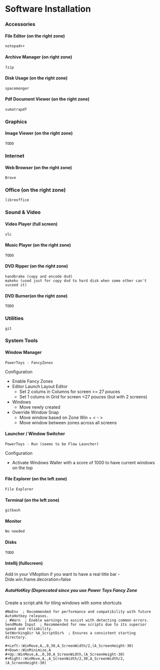 # Software Installation

### Accessories

#### File Editor (on the right zone)
    notepad++

#### Archive Manager (on right zone)
    7zip
    
#### Disk Usage (on the right zone)
    spacemonger
    
#### Pdf Document Viewer (on the right zone)
    sumatrapdf
    
### Graphics  

#### Image Viewer (on the right zone)
    TODO
    
### Internet 

#### Web Browser (on the right zone)
    Brave

### Office (on the right zone)
    libreoffice

### Sound & Video
#### Video Player (full screen)
    vlc

#### Music Player (on the right zone)
    TODO

#### DVD Ripper (on the right zone)
    handbrake (copy and encode dvd)
    makekv (used just for copy dvd to hard disk when some other can't suceed it)

#### DVD Burner(on the right zone)
    TODO
    
### Utilities   
    git

### System Tools

#### Window Manager
    PowerToys - FancyZones
    
Configuration
* Enable Fancy Zones
* Editor
Launch Layout Editor
  - Set 2 colums in Columns for screen >= 27 pouces
  - Set 1 colums in Grid for screen <27 pouces (but with 2 screens)
* Windows
  - Move newly created
* Override Window Snap
  - Move window based on Zone Win + < - >
  - Move window between zones across all screens

#### Launcher / Window Switcher
    PowerToys - Run (seems to be Flow Launcher)

Configuration
* Activate Windows Waller with a score of 1000 to have current windows on the top

#### File Explorer (on the left zone)
    File Explorer

#### Terminal (on the left zone)
    gitbash

#### Monitor
    No needed

#### Disks
    TODO

#### Intellij (fullscreen)
Add in your VMoption if you want to have a real title bar
-Dide.win.frame.decoration=false


##### AutoHotKey (Deprecated since you use Power Toys Fancy Zone

Create a script.ahk for tiling windows with some shortcuts

    #NoEnv  ; Recommended for performance and compatibility with future AutoHotkey releases.
    ; #Warn  ; Enable warnings to assist with detecting common errors.
    SendMode Input  ; Recommended for new scripts due to its superior speed and reliability.
    SetWorkingDir %A_ScriptDir%  ; Ensures a consistent starting directory.
    
    #+Left::WinMove,A,,0,30,A_ScreenWidth/2,(A_ScreenHeight-30)
    #+Down::WinMinimize,A
    #+Up::WinMove,A,,0,30,A_ScreenWidth,(A_ScreenHeight-30)
    #+Right::WinMove,A,,A_ScreenWidth/2,30,A_ScreenWidth/2,(A_ScreenHeight-30)
